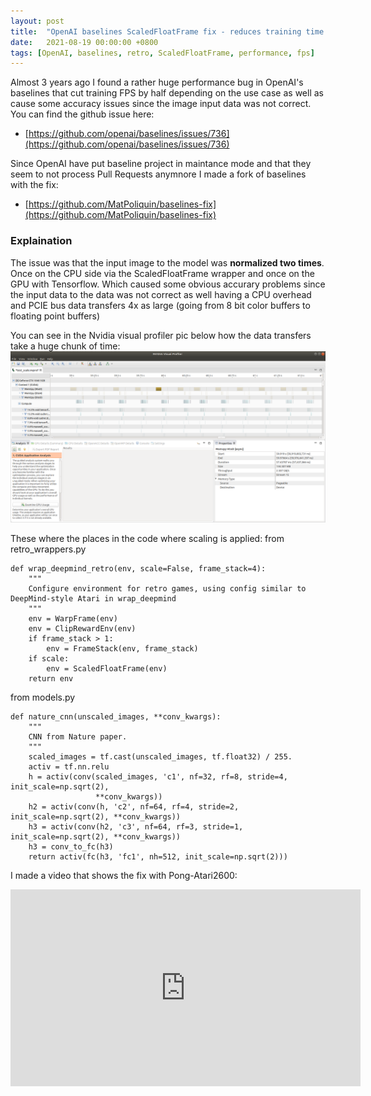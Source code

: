 ```yaml
---
layout: post
title:  "OpenAI baselines ScaledFloatFrame fix - reduces training time in half"
date:   2021-08-19 00:00:00 +0800
tags: [OpenAI, baselines, retro, ScaledFloatFrame, performance, fps]
---
```


Almost 3 years ago I found a rather huge performance bug in OpenAI's baselines that cut training FPS by half depending on the use case as well as cause some accuracy issues since the image input data was not correct. You can find the github issue here:
* [https://github.com/openai/baselines/issues/736](https://github.com/openai/baselines/issues/736)

Since OpenAI have put baseline project in maintance mode and that they seem to not process Pull Requests anymnore I made a fork of baselines with the fix:
* [https://github.com/MatPoliquin/baselines-fix](https://github.com/MatPoliquin/baselines-fix)


### Explaination
The issue was that the input image to the model was **normalized two times**. Once on the CPU side via the ScaledFloatFrame wrapper and once on the GPU with Tensorflow.
Which caused some obvious accurary problems since the input data to the data was not correct as well having a CPU overhead and PCIE bus data transfers 4x as large
(going from 8 bit color buffers to floating point buffers)

You can see in the Nvidia visual profiler pic below how the data transfers take a huge chunk of time:
![nvvp](/assets/cuda/baselines-fix-scale-nvvp.png)

These where the places in the code where scaling is applied:
from retro_wrappers.py
```
def wrap_deepmind_retro(env, scale=False, frame_stack=4):
    """
    Configure environment for retro games, using config similar to DeepMind-style Atari in wrap_deepmind
    """
    env = WarpFrame(env)
    env = ClipRewardEnv(env)
    if frame_stack > 1:
        env = FrameStack(env, frame_stack)
    if scale:
        env = ScaledFloatFrame(env)
    return env
```

from models.py
```
def nature_cnn(unscaled_images, **conv_kwargs):
    """
    CNN from Nature paper.
    """
    scaled_images = tf.cast(unscaled_images, tf.float32) / 255.
    activ = tf.nn.relu
    h = activ(conv(scaled_images, 'c1', nf=32, rf=8, stride=4, init_scale=np.sqrt(2),
                   **conv_kwargs))
    h2 = activ(conv(h, 'c2', nf=64, rf=4, stride=2, init_scale=np.sqrt(2), **conv_kwargs))
    h3 = activ(conv(h2, 'c3', nf=64, rf=3, stride=1, init_scale=np.sqrt(2), **conv_kwargs))
    h3 = conv_to_fc(h3)
    return activ(fc(h3, 'fc1', nh=512, init_scale=np.sqrt(2)))
```


I made a video that shows the fix with Pong-Atari2600:
<iframe width="560" height="315" src="https://www.youtube.com/embed/g0B94u9YgBk" title="YouTube video player" frameborder="0" allow="accelerometer; autoplay; clipboard-write; encrypted-media; gyroscope; picture-in-picture" allowfullscreen></iframe>
